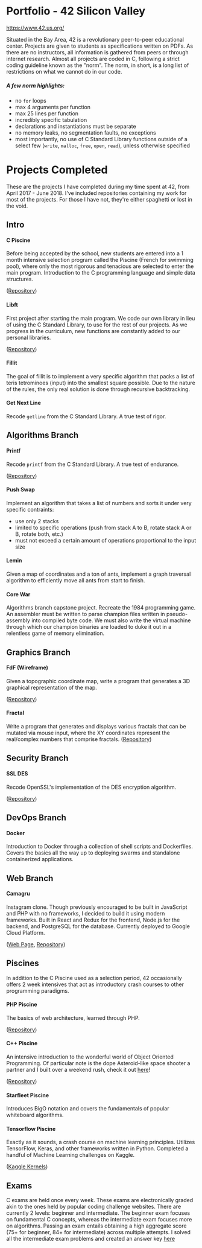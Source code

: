 # Portfolio - 42 Silicon Valley
https://www.42.us.org/

Situated in the Bay Area, 42 is a revolutionary peer-to-peer educational center. Projects are given to students as specifications written on PDFs. As there are no instructors, all information is gathered from peers or through internet research. Almost all projects are coded in C, following a strict coding guideline known as the "norm". The norm, in short, is a long list of restrictions on what we cannot do in our code.

##### A few norm highlights:
- no `for` loops
- max 4 arguments per function
- max 25 lines per function
- incredibly specific tabulation
- declarations and instantiations must be separate
- no memory leaks, no segmentation faults, no exceptions
- most importantly, no use of C Standard Library functions outside of a select few (`write`, `malloc`, `free`, `open`, `read`), unless otherwise specified

# Projects Completed
These are the projects I have completed during my time spent at 42, from April 2017 - June 2018. I've included repositories containing my work for most of the projects. For those I have not, they're either spaghetti or lost in the void.

## Intro

#### C Piscine
Before being accepted by the school, new students are entered into a 1 month intensive selection program called the Piscine (French for swimming pool), where only the most rigorous and tenacious are selected to enter the main program. Introduction to the C programming language and simple data structures.

([Repository](https://github.com/kraxx/42_C_Piscine))

#### Libft
First project after starting the main program. We code our own library in lieu of using the C Standard Library, to use for the rest of our projects. As we progress in the curriculum, new functions are constantly added to our personal libraries.

([Repository](https://github.com/kraxx/42_libft))

#### Fillit
The goal of fillit is to implement a very specific algorithm that packs a list of teris tetrominoes (input) into the smallest square possible. Due to the nature of the rules, the only real solution is done through recursive backtracking.

#### Get Next Line
Recode `getline` from the C Standard Library. A true test of rigor.

## Algorithms Branch

#### Printf
Recode `printf` from the C Standard Library. A true test of endurance.

([Repository](https://github.com/kraxx/42_ft_printf))

#### Push Swap
Implement an algorithm that takes a list of numbers and sorts it under very specific contraints:
- use only 2 stacks
- limited to specific operations (push from stack A to B, rotate stack A or B, rotate both, etc.)
- must not exceed a certain amount of operations proportional to the input size

#### Lemin
Given a map of coordinates and a ton of ants, implement a graph traversal algorithm to efficiently move all ants from start to finish.

#### Core War
Algorithms branch capstone project. Recreate the 1984 programming game. An assembler must be written to parse champion files written in pseudo-assembly into compiled byte code. We must also write the virtual machine through which our champion binaries are loaded to duke it out in a relentless game of memory elimination.

## Graphics Branch
#### FdF (Wireframe)
Given a topographic coordinate map, write a program that generates a 3D graphical representation of the map.

([Repository](https://github.com/kraxx/42_FdF))

#### Fractal
Write a program that generates and displays various fractals that can be mutated via mouse input, where the XY coordinates represent the real/complex numbers that comprise fractals.
([Repository](https://github.com/kraxx/42_fractal))

## Security Branch
#### SSL DES
Recode OpenSSL's implementation of the DES encryption algorithm.

([Repository](https://github.com/kraxx/42_ssl_des))

## DevOps Branch
#### Docker
Introduction to Docker through a collection of shell scripts and Dockerfiles. Covers the basics all the way up to deploying swarms and standalone containerized applications.

## Web Branch
#### Camagru 
Instagram clone. Though previously encouraged to be built in JavaScript and PHP with no frameworks, I decided to build it using modern frameworks. Built in React and Redux for the frontend, Node.js for the backend, and PostgreSQL for the database. Currently deployed to Google Cloud Platform.

([Web Page](https://camagru.jchow.club), [Repository](https://github.com/kraxx/Camagru))

## Piscines
In addition to the C Piscine used as a selection period, 42 occasionally offers 2 week intensives that act as introductory crash courses to other programming paradigms.

#### PHP Piscine
The basics of web architecture, learned through PHP.

([Repository](https://github.com/kraxx/42_PHP_Piscine))

#### C++ Piscine
An intensive introduction to the wonderful world of Object Oriented Programming.
Of particular note is the dope Asteroid-like space shooter a partner and I built over a weekend rush, check it out [here](https://github.com/kraxx/42_CPP_Piscine/tree/master/rush00)!

([Repository](https://github.com/kraxx/42_CPP_Piscine))

#### Starfleet Piscine
Introduces BigO notation and covers the fundamentals of popular whiteboard algorithms.

#### Tensorflow Piscine
Exactly as it sounds, a crash course on machine learning principles. Utilizes TensorFlow, Keras, and other frameworks written in Python.
Completed a handful of Machine Learning challenges on Kaggle.

([Kaggle Kernels](https://www.kaggle.com/kraxximus/kernels))

## Exams
C exams are held once every week. These exams are electronically graded akin to the ones held by popular coding challenge websites. There are currently 2 levels: beginner and intermediate. The beginner exam focuses on fundamental C concepts, whereas the intermediate exam focuses more on algorithms. Passing an exam entails obtaining a high aggregate score (75+ for beginner, 84+ for intermediate) across multiple attempts.
I solved all the intermediate exam problems and created an answer key [here](https://github.com/kraxx/42_C_Exam_Intermediate)
